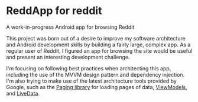 # ReddApp for reddit
A work-in-progress Android app for browsing Reddit

This project was born out of a desire to improve my software architecture and Android development skills by building a fairly large, complex app. As a regular user of Reddit, I figured an app for browsing the site would be useful and present an interesting development challenge.

I'm focusing on following best practices when architecting this app, including the use of the MVVM design pattern and dependency injection. I'm also trying to make use of the latest architecture tools provided by Google, such as the [Paging library](https://developer.android.com/topic/libraries/architecture/paging/) for loading pages of data, [ViewModels](https://developer.android.com/topic/libraries/architecture/viewmodel), and [LiveData](https://developer.android.com/topic/libraries/architecture/livedata).
